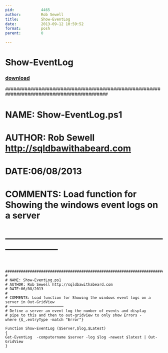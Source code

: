 ```yaml
---
pid:            4465
author:         Rob Sewell
title:          Show-EventLog
date:           2013-09-12 10:59:52
format:         posh
parent:         0

---
```


# Show-EventLog

### [download](//scripts/4465.ps1)


  #############################################################################################
#
# NAME: Show-EventLog.ps1
# AUTHOR: Rob Sewell http://sqldbawithabeard.com
# DATE:06/08/2013
#
# COMMENTS: Load function for Showing the windows event logs on a server
# ————————————————————————

```posh

  #############################################################################################
#
# NAME: Show-EventLog.ps1
# AUTHOR: Rob Sewell http://sqldbawithabeard.com
# DATE:06/08/2013
#
# COMMENTS: Load function for Showing the windows event logs on a server in Out-GridView
# ————————————————————————
# Define a server an event log the number of events and display
# pipe to this and then to out-gridview to only show Errors -      where {$_.entryType -match "Error"}

Function Show-EventLog ($Server,$log,$Latest)
{
Get-EventLog  -computername $server -log $log -newest $latest | Out-GridView
}
```
